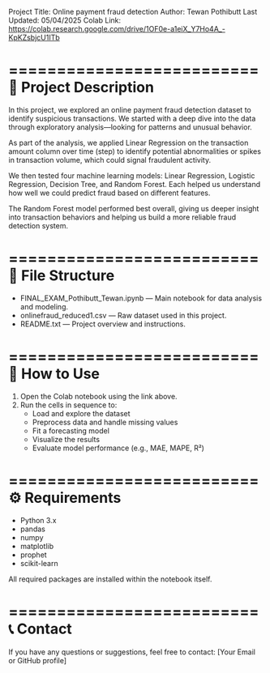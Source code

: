 Project Title: Online payment fraud detection
Author: Tewan Pothibutt
Last Updated: 05/04/2025
Colab Link: https://colab.research.google.com/drive/1OF0e-a1eiX_Y7Ho4A_-KpKZsbjcU1ITb

==========================
📌 Project Description
==========================
In this project, we explored an online payment fraud detection dataset to identify suspicious transactions. We started with a deep dive into the data through exploratory analysis—looking for patterns and unusual behavior.

As part of the analysis, we applied Linear Regression on the transaction amount column over time (step) to identify potential abnormalities or spikes in transaction volume, which could signal fraudulent activity.

We then tested four machine learning models: Linear Regression, Logistic Regression, Decision Tree, and Random Forest. Each helped us understand how well we could predict fraud based on different features.

The Random Forest model performed best overall, giving us deeper insight into transaction behaviors and helping us build a more reliable fraud detection system.

==========================
📁 File Structure
==========================
- FINAL_EXAM_Pothibutt_Tewan.ipynb — Main notebook for data analysis and modeling.
- onlinefraud_reduced1.csv — Raw dataset used in this project.
- README.txt — Project overview and instructions.

==========================
🚀 How to Use
==========================
1. Open the Colab notebook using the link above.
2. Run the cells in sequence to:
   - Load and explore the dataset
   - Preprocess data and handle missing values
   - Fit a forecasting model
   - Visualize the results
   - Evaluate model performance (e.g., MAE, MAPE, R²)

==========================
⚙️ Requirements
==========================
- Python 3.x
- pandas
- numpy
- matplotlib
- prophet
- scikit-learn

All required packages are installed within the notebook itself.

==========================
📞 Contact
==========================
If you have any questions or suggestions, feel free to contact:
[Your Email or GitHub profile]

